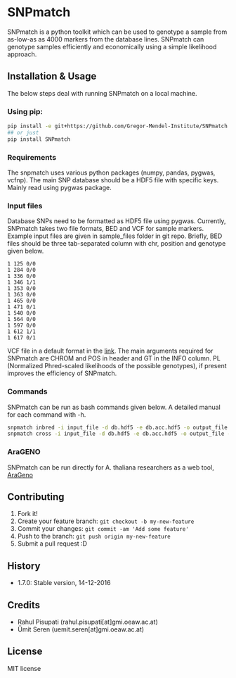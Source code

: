 # SNPmatch

SNPmatch is a python toolkit which can be used to genotype a sample from as-low-as as 4000 markers from the database lines. SNPmatch can genotype samples efficiently and economically using a simple likelihood approach.

## Installation & Usage

The below steps deal with running SNPmatch on a local machine.

### Using pip: 

```bash 
pip install -e git+https://github.com/Gregor-Mendel-Institute/SNPmatch.git
## or just
pip install SNPmatch
```

### Requirements

The snpmatch uses various python packages (numpy, pandas, pygwas, vcfnp). The main SNP database should be a HDF5 file with specific keys. Mainly read using pygwas package.

### Input files

Database SNPs need to be formatted as HDF5 file using pygwas. Currently, SNPmatch takes two file formats, BED and VCF for sample markers. Example input files are given in sample_files folder in git repo. 
Briefly, BED files should be three tab-separated column with chr, position and genotype given below.

```
1 125 0/0
1 284 0/0
1 336 0/0
1 346 1/1
1 353 0/0
1 363 0/0
1 465 0/0
1 471 0/1
1 540 0/0
1 564 0/0
1 597 0/0
1 612 1/1
1 617 0/1
```
VCF file in a default format in the [link](http://gatkforums.broadinstitute.org/gatk/discussion/1268/what-is-a-vcf-and-how-should-i-interpret-it). The main arguments required for SNPmatch are CHROM and POS in header and GT in the INFO column. PL (Normalized Phred-scaled likelihoods of the possible genotypes), if present improves the efficiency of SNPmatch.

### Commands

SNPmatch can be run as bash commands given below. A detailed manual for each command with -h.

```bash
snpmatch inbred -i input_file -d db.hdf5 -e db.acc.hdf5 -o output_file
snpmatch cross -i input_file -d db.hdf5 -e db.acc.hdf5 -o output_file -s score_file
```


### AraGENO

SNPmatch can be run directly for A. thaliana researchers as a web tool, [AraGeno](http://arageno.gmi.oeaw.ac.at)

## Contributing
1. Fork it!
2. Create your feature branch: `git checkout -b my-new-feature`
3. Commit your changes: `git commit -am 'Add some feature'`
4. Push to the branch: `git push origin my-new-feature`
5. Submit a pull request :D


## History

- 1.7.0: Stable version, 14-12-2016


## Credits

- Rahul Pisupati (rahul.pisupati[at]gmi.oeaw.ac.at) 
- Ümit Seren (uemit.seren[at]gmi.oeaw.ac.at)

## License
MIT license
